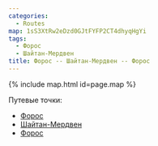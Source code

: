 ```yaml
---
categories: 
  - Routes
map: 1sS3XtRw2eDzd0GJtFYFP2CT4dhyqHgYi
tags:
  - Форос
  - Шайтан-Мердвен
title: Форос -- Шайтан-Мердвен -- Форос
---
```


{% include map.html id=page.map %}

Путевые точки:

- [Форос](toponyms/форос.md)
- [Шайтан-Мердвен](toponyms/шайтан-мердвен.md)
- [Форос](toponyms/форос.md)
